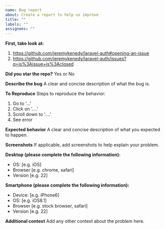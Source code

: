 ```yaml
---
name: Bug report
about: Create a report to help us improve
title: ""
labels: ""
assignees: ""
---
```


**First, take look at:**

1. https://github.com/jeremykenedy/laravel-auth#opening-an-issue
2. https://github.com/jeremykenedy/laravel-auth/issues?q=is%3Aissue+is%3Aclosed

**Did you star the repo?**
Yes or No

**Describe the bug**
A clear and concise description of what the bug is.

**To Reproduce**
Steps to reproduce the behavior:

1. Go to '...'
2. Click on '....'
3. Scroll down to '....'
4. See error

**Expected behavior**
A clear and concise description of what you expected to happen.

**Screenshots**
If applicable, add screenshots to help explain your problem.

**Desktop (please complete the following information):**

-   OS: [e.g. iOS]
-   Browser [e.g. chrome, safari]
-   Version [e.g. 22]

**Smartphone (please complete the following information):**

-   Device: [e.g. iPhone6]
-   OS: [e.g. iOS8.1]
-   Browser [e.g. stock browser, safari]
-   Version [e.g. 22]

**Additional context**
Add any other context about the problem here.
